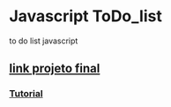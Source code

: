 # Javascript ToDo_list
 to do list javascript
## [link projeto final](https://hugoresende27.github.io/Javascript-ToDo_list/)
### [Tutorial](https://www.youtube.com/watch?v=Ttf3CEsEwMQ&ab_channel=DevEd)
